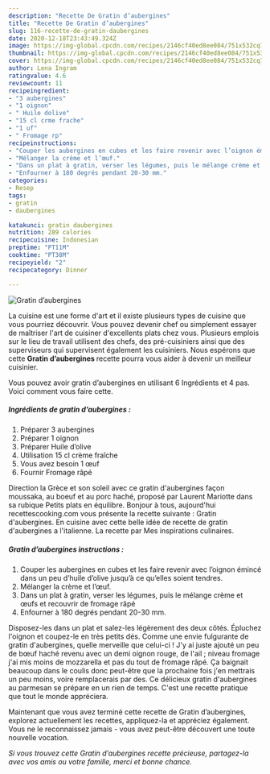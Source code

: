 ```yaml
---
description: "Recette De Gratin d’aubergines"
title: "Recette De Gratin d’aubergines"
slug: 116-recette-de-gratin-daubergines
date: 2020-12-18T23:43:49.324Z
image: https://img-global.cpcdn.com/recipes/2146cf40ed8ee084/751x532cq70/gratin-daubergines-photo-principale-de-la-recette.jpg
thumbnail: https://img-global.cpcdn.com/recipes/2146cf40ed8ee084/751x532cq70/gratin-daubergines-photo-principale-de-la-recette.jpg
cover: https://img-global.cpcdn.com/recipes/2146cf40ed8ee084/751x532cq70/gratin-daubergines-photo-principale-de-la-recette.jpg
author: Lena Ingram
ratingvalue: 4.6
reviewcount: 11
recipeingredient:
- "3 aubergines"
- "1 oignon"
- " Huile dolive"
- "15 cl crme frache"
- "1 uf"
- " Fromage rp"
recipeinstructions:
- "Couper les aubergines en cubes et les faire revenir avec l’oignon émincé dans un peu d’huile d’olive jusqu’à ce qu’elles soient tendres."
- "Mélanger la crème et l’œuf."
- "Dans un plat à gratin, verser les légumes, puis le mélange crème et œufs et recouvrir de fromage râpé"
- "Enfourner à 180 degrés pendant 20-30 mm."
categories:
- Resep
tags:
- gratin
- daubergines

katakunci: gratin daubergines 
nutrition: 289 calories
recipecuisine: Indonesian
preptime: "PT11M"
cooktime: "PT38M"
recipeyield: "2"
recipecategory: Dinner

---
```



![Gratin d’aubergines](https://img-global.cpcdn.com/recipes/2146cf40ed8ee084/751x532cq70/gratin-daubergines-photo-principale-de-la-recette.jpg)

La cuisine est une forme d'art et il existe plusieurs types de cuisine que vous pourriez découvrir. Vous pouvez devenir chef ou simplement essayer de maîtriser l'art de cuisiner d'excellents plats chez vous. Plusieurs emplois sur le lieu de travail utilisent des chefs, des pré-cuisiniers ainsi que des superviseurs qui supervisent également les cuisiniers. Nous espérons que cette <strong> Gratin d’aubergines </strong> recette pourra vous aider à devenir un meilleur cuisinier.

<!--inarticleads1-->

Vous pouvez avoir gratin d’aubergines en utilisant 6 Ingrédients et 4 pas. Voici comment vous faire cette.

##### Ingrédients de gratin d’aubergines :

1. Préparer 3 aubergines
1. Préparer 1 oignon
1. Préparer  Huile d’olive
1. Utilisation 15 cl crème fraîche
1. Vous avez besoin 1 œuf
1. Fournir  Fromage râpé


Direction la Grèce et son soleil avec ce gratin d&#39;aubergines façon moussaka, au boeuf et au porc haché, proposé par Laurent Mariotte dans sa rubique Petits plats en équilibre. Bonjour à tous, aujourd&#39;hui recettescooking.com vous présente la recette suivante : Gratin d&#39;aubergines. En cuisine avec cette belle idée de recette de gratin d&#39;aubergines a l&#39;italienne. La recette par Mes inspirations culinaires. 

<!--inarticleads2-->

##### Gratin d’aubergines instructions :

1. Couper les aubergines en cubes et les faire revenir avec l’oignon émincé dans un peu d’huile d’olive jusqu’à ce qu’elles soient tendres.
1. Mélanger la crème et l’œuf.
1. Dans un plat à gratin, verser les légumes, puis le mélange crème et œufs et recouvrir de fromage râpé
1. Enfourner à 180 degrés pendant 20-30 mm.


Disposez-les dans un plat et salez-les légèrement des deux côtés. Épluchez l&#39;oignon et coupez-le en très petits dés. Comme une envie fulgurante de gratin d&#39;aubergines, quelle merveille que celui-ci ! J&#39;y ai juste ajouté un peu de bœuf haché revenu avec un demi oignon rouge, de l&#39;ail ; niveau fromage j&#39;ai mis moins de mozzarella et pas du tout de fromage râpé. Ça baignait beaucoup dans le coulis donc peut-être que la prochaine fois j&#39;en mettrais un peu moins, voire remplacerais par des. Ce délicieux gratin d&#39;aubergines au parmesan se prépare en un rien de temps. C&#39;est une recette pratique que tout le monde appréciera. 

<!--inarticleads1-->

<p>
Maintenant que vous avez terminé cette recette de Gratin d’aubergines, explorez actuellement les recettes, appliquez-la et appréciez également. Vous ne le reconnaissez jamais - vous avez peut-être découvert une toute nouvelle vocation.
</p>

<p>
<i>Si vous trouvez cette Gratin d’aubergines recette précieuse, partagez-la avec vos amis ou votre famille, merci et bonne chance.</i>
</p>
